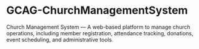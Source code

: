 # GCAG-ChurchManagementSystem
Church Management System — A web-based platform to manage church operations, including member registration, attendance tracking, donations, event scheduling, and administrative tools.
